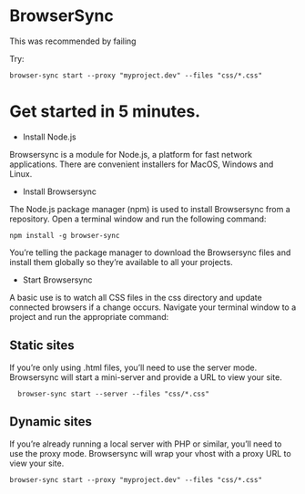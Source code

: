 # BrowserSync

This was recommended by failing

Try:

    browser-sync start --proxy "myproject.dev" --files "css/*.css"


# Get started in 5 minutes.

* Install Node.js

Browsersync is a module for Node.js, a platform for fast network applications. There are convenient installers for MacOS, Windows and Linux.

* Install Browsersync

The Node.js package manager (npm) is used to install Browsersync from a repository. Open a terminal window and run the following command:

    npm install -g browser-sync


You’re telling the package manager to download the Browsersync files and install them globally so they’re available to all your projects.

* Start Browsersync

A basic use is to watch all CSS files in the css directory and update connected browsers if a change occurs. Navigate your terminal window to a project and run the appropriate command:

## Static sites

If you’re only using .html files, you’ll need to use the server mode. Browsersync will start a mini-server and provide a URL to view your site.

      browser-sync start --server --files "css/*.css"

## Dynamic sites

If you’re already running a local server with PHP or similar, you’ll need to use the proxy mode. Browsersync will wrap your vhost with a proxy URL to view your site.

    browser-sync start --proxy "myproject.dev" --files "css/*.css"
